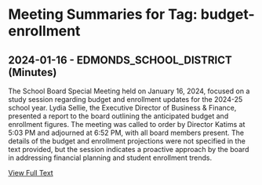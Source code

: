 # Meeting Summaries for Tag: budget-enrollment

## 2024-01-16 - EDMONDS_SCHOOL_DISTRICT (Minutes)

The School Board Special Meeting held on January 16, 2024, focused on a study session regarding budget and enrollment updates for the 2024-25 school year. Lydia Sellie, the Executive Director of Business & Finance, presented a report to the board outlining the anticipated budget and enrollment figures. The meeting was called to order by Director Katims at 5:03 PM and adjourned at 6:52 PM, with all board members present. The details of the budget and enrollment projections were not specified in the text provided, but the session indicates a proactive approach by the board in addressing financial planning and student enrollment trends.

[View Full Text](https://raw.githubusercontent.com/VoronoiPerspectives/WashingtonStateSchoolBoardExplorer/refs/heads/main/data/countries/usa/states/wa/counties/snohomish/school_boards/edmonds_school_district/2024/2024-01-16-minutes.txt)

